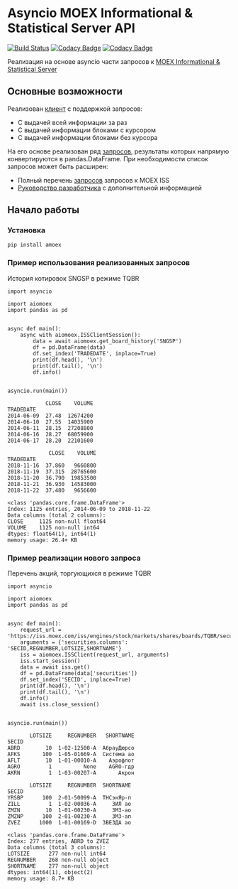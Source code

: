 # Asyncio MOEX Informational & Statistical Server API 

[![Build Status](https://travis-ci.org/WLM1ke/aiomoex.svg?branch=master)](https://travis-ci.org/WLM1ke/aiomoex)
[![Codacy Badge](https://api.codacy.com/project/badge/Coverage/363c10e1d85b404882326cf62b78f25c)](https://www.codacy.com/app/wlmike/aiomoex?utm_source=github.com&utm_medium=referral&utm_content=WLM1ke/aiomoex&utm_campaign=Badge_Coverage)
[![Codacy Badge](https://api.codacy.com/project/badge/Grade/363c10e1d85b404882326cf62b78f25c)](https://www.codacy.com/app/wlmike/aiomoex?utm_source=github.com&amp;utm_medium=referral&amp;utm_content=WLM1ke/aiomoex&amp;utm_campaign=Badge_Grade)

Реализация на основе asyncio части  запросов к [MOEX Informational & Statistical Server](https://www.moex.com/a2193)

## Основные возможности
Реализован [клиент](https://github.com/WLM1ke/aiomoex/blob/master/aiomoex/client.py) с поддержкой запросов:
- С выдачей всей информации за раз
- С выдачей информации блоками с курсором
- С выдачей информации блоками без курсора

На его основе реализован ряд [запросов](https://github.com/WLM1ke/aiomoex/blob/master/aiomoex/requests.py), 
результаты которых напрямую конвертируются в pandas.DataFrame.
При необходимости список запросов может быть расширен:
- Полный перечень [запросов](https://iss.moex.com/iss/reference/) запросов к MOEX ISS
- [Руководство разработчика](https://fs.moex.com/files/6523) с дополнительной информацией

## Начало работы
### Установка 
```
pip install amoex
```

### Пример использования реализованных запросов
История котировок SNGSP в режиме TQBR
```
import asyncio

import aiomoex
import pandas as pd


async def main():
    async with aiomoex.ISSClientSession():
        data = await aiomoex.get_board_history('SNGSP')
        df = pd.DataFrame(data)
        df.set_index('TRADEDATE', inplace=True)
        print(df.head(), '\n')
        print(df.tail(), '\n')
        df.info()


asyncio.run(main())
```
```
            CLOSE    VOLUME
TRADEDATE                  
2014-06-09  27.48  12674200
2014-06-10  27.55  14035900
2014-06-11  28.15  27208800
2014-06-16  28.27  68059900
2014-06-17  28.20  22101600 

             CLOSE    VOLUME
TRADEDATE                   
2018-11-16  37.860   9660800
2018-11-19  37.315  28765600
2018-11-20  36.790  19853500
2018-11-21  36.930  14583000
2018-11-22  37.480   9656600 

<class 'pandas.core.frame.DataFrame'>
Index: 1125 entries, 2014-06-09 to 2018-11-22
Data columns (total 2 columns):
CLOSE     1125 non-null float64
VOLUME    1125 non-null int64
dtypes: float64(1), int64(1)
memory usage: 26.4+ KB
```

### Пример реализации нового запроса
Перечень акций, торгующихся в режиме TQBR
```
import asyncio

import aiomoex
import pandas as pd


async def main():
    request_url = 'https://iss.moex.com/iss/engines/stock/markets/shares/boards/TQBR/securities.json'
    arguments = {'securities.columns': 'SECID,REGNUMBER,LOTSIZE,SHORTNAME'}
    iss = aiomoex.ISSClient(request_url, arguments)
    iss.start_session()
    data = await iss.get()
    df = pd.DataFrame(data['securities'])
    df.set_index('SECID', inplace=True)
    print(df.head(), '\n')
    print(df.tail(), '\n')
    df.info()
    await iss.close_session()


asyncio.run(main())
```
```
       LOTSIZE     REGNUMBER   SHORTNAME
SECID                                   
ABRD        10  1-02-12500-A  АбрауДюрсо
AFKS       100  1-05-01669-A  Система ао
AFLT        10  1-01-00010-A    Аэрофлот
AGRO         1          None    AGRO-гдр
AKRN         1  1-03-00207-A       Акрон 

       LOTSIZE     REGNUMBER  SHORTNAME
SECID                                  
YRSBP      100  2-01-50099-A  ТНСэнЯр-п
ZILL         1  1-02-00036-A     ЗИЛ ао
ZMZN        10  1-01-00230-A     ЗМЗ-ао
ZMZNP      100  2-01-00230-A     ЗМЗ-ап
ZVEZ      1000  1-01-00169-D  ЗВЕЗДА ао 

<class 'pandas.core.frame.DataFrame'>
Index: 277 entries, ABRD to ZVEZ
Data columns (total 3 columns):
LOTSIZE      277 non-null int64
REGNUMBER    268 non-null object
SHORTNAME    277 non-null object
dtypes: int64(1), object(2)
memory usage: 8.7+ KB
```

